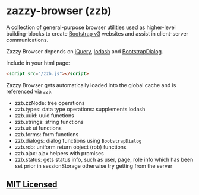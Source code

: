 # zazzy-browser (zzb)

A collection of general-purpose browser utilities used as higher-level building-blocks to create [Bootstrap v3](http://getbootstrap.com/) websites and assist in client-server communications. 

Zazzy Browser depends on [jQuery](https://jquery.com/), [lodash](https://github.com/lodash/lodash) and [BootstrapDialog](https://github.com/nakupanda/bootstrap3-dialog).

Include in your html page:

```html
<script src="/zzb.js"></script>
```

Zazzy Browser gets automatically loaded into the global cache and is referenced via `zzb`.

* zzb.zzNode: tree operations
* zzb.types: data type operations: supplements lodash
* zzb.uuid: uuid functions
* zzb.strings: string functions
* zzb.ui: ui functions
* zzb.forms: form functions
* zzb.dialogs: dialog functions using `BootstrapDialog`
* zzb.rob: uniform return object (rob) functions
* zzb.ajax: ajax helpers with promises
* zzb.status: gets status info, such as user, page, role info which has been set prior in sessionStorage otherwise try getting from the server

## [MIT Licensed](LICENSE)
